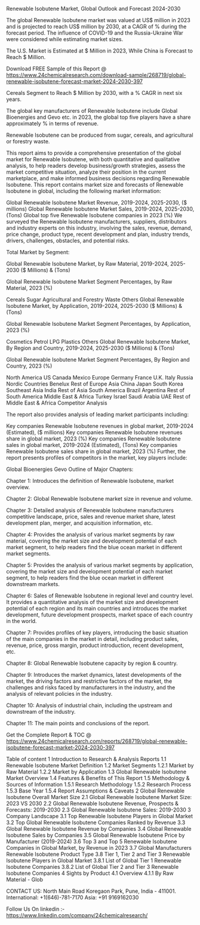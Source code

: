 Renewable Isobutene Market, Global Outlook and Forecast 2024-2030

The global Renewable Isobutene market was valued at US$ million in 2023 and is projected to reach US$ million by 2030, at a CAGR of % during the forecast period. The influence of COVID-19 and the Russia-Ukraine War were considered while estimating market sizes.

The U.S. Market is Estimated at $ Million in 2023, While China is Forecast to Reach $ Million.

Download FREE Sample of this Report @ https://www.24chemicalresearch.com/download-sample/268719/global-renewable-isobutene-forecast-market-2024-2030-397

Cereals Segment to Reach $ Million by 2030, with a % CAGR in next six years.

The global key manufacturers of Renewable Isobutene include Global Bioenergies and Gevo etc. in 2023, the global top five players have a share approximately % in terms of revenue.

Renewable Isobutene can be produced from sugar, cereals, and agricultural or forestry waste.

This report aims to provide a comprehensive presentation of the global market for Renewable Isobutene, with both quantitative and qualitative analysis, to help readers develop business/growth strategies, assess the market competitive situation, analyze their position in the current marketplace, and make informed business decisions regarding Renewable Isobutene. This report contains market size and forecasts of Renewable Isobutene in global, including the following market information:

Global Renewable Isobutene Market Revenue, 2019-2024, 2025-2030, ($ millions)
Global Renewable Isobutene Market Sales, 2019-2024, 2025-2030, (Tons)
Global top five Renewable Isobutene companies in 2023 (%)
We surveyed the Renewable Isobutene manufacturers, suppliers, distributors and industry experts on this industry, involving the sales, revenue, demand, price change, product type, recent development and plan, industry trends, drivers, challenges, obstacles, and potential risks.

Total Market by Segment:

Global Renewable Isobutene Market, by Raw Material, 2019-2024, 2025-2030 ($ Millions) & (Tons)

Global Renewable Isobutene Market Segment Percentages, by Raw Material, 2023 (%)

Cereals
Sugar
Agricultural and Forestry Waste
Others
Global Renewable Isobutene Market, by Application, 2019-2024, 2025-2030 ($ Millions) & (Tons)

Global Renewable Isobutene Market Segment Percentages, by Application, 2023 (%)

Cosmetics
Petrol
LPG
Plastics
Others
Global Renewable Isobutene Market, By Region and Country, 2019-2024, 2025-2030 ($ Millions) & (Tons)

Global Renewable Isobutene Market Segment Percentages, By Region and Country, 2023 (%)

North America
US
Canada
Mexico
Europe
Germany
France
U.K.
Italy
Russia
Nordic Countries
Benelux
Rest of Europe
Asia
China
Japan
South Korea
Southeast Asia
India
Rest of Asia
South America
Brazil
Argentina
Rest of South America
Middle East & Africa
Turkey
Israel
Saudi Arabia
UAE
Rest of Middle East & Africa
Competitor Analysis

The report also provides analysis of leading market participants including:

Key companies Renewable Isobutene revenues in global market, 2019-2024 (Estimated), ($ millions)
Key companies Renewable Isobutene revenues share in global market, 2023 (%)
Key companies Renewable Isobutene sales in global market, 2019-2024 (Estimated), (Tons)
Key companies Renewable Isobutene sales share in global market, 2023 (%)
Further, the report presents profiles of competitors in the market, key players include:

Global Bioenergies
Gevo
Outline of Major Chapters:

Chapter 1: Introduces the definition of Renewable Isobutene, market overview.

Chapter 2: Global Renewable Isobutene market size in revenue and volume.

Chapter 3: Detailed analysis of Renewable Isobutene manufacturers competitive landscape, price, sales and revenue market share, latest development plan, merger, and acquisition information, etc.

Chapter 4: Provides the analysis of various market segments by raw material, covering the market size and development potential of each market segment, to help readers find the blue ocean market in different market segments.

Chapter 5: Provides the analysis of various market segments by application, covering the market size and development potential of each market segment, to help readers find the blue ocean market in different downstream markets.

Chapter 6: Sales of Renewable Isobutene in regional level and country level. It provides a quantitative analysis of the market size and development potential of each region and its main countries and introduces the market development, future development prospects, market space of each country in the world.

Chapter 7: Provides profiles of key players, introducing the basic situation of the main companies in the market in detail, including product sales, revenue, price, gross margin, product introduction, recent development, etc.

Chapter 8: Global Renewable Isobutene capacity by region & country.

Chapter 9: Introduces the market dynamics, latest developments of the market, the driving factors and restrictive factors of the market, the challenges and risks faced by manufacturers in the industry, and the analysis of relevant policies in the industry.

Chapter 10: Analysis of industrial chain, including the upstream and downstream of the industry.

Chapter 11: The main points and conclusions of the report.

Get the Complete Report & TOC @ https://www.24chemicalresearch.com/reports/268719/global-renewable-isobutene-forecast-market-2024-2030-397

Table of content
1 Introduction to Research & Analysis Reports
1.1 Renewable Isobutene Market Definition
1.2 Market Segments
1.2.1 Market by Raw Material
1.2.2 Market by Application
1.3 Global Renewable Isobutene Market Overview
1.4 Features & Benefits of This Report
1.5 Methodology & Sources of Information
1.5.1 Research Methodology
1.5.2 Research Process
1.5.3 Base Year
1.5.4 Report Assumptions & Caveats
2 Global Renewable Isobutene Overall Market Size
2.1 Global Renewable Isobutene Market Size: 2023 VS 2030
2.2 Global Renewable Isobutene Revenue, Prospects & Forecasts: 2019-2030
2.3 Global Renewable Isobutene Sales: 2019-2030
3 Company Landscape
3.1 Top Renewable Isobutene Players in Global Market
3.2 Top Global Renewable Isobutene Companies Ranked by Revenue
3.3 Global Renewable Isobutene Revenue by Companies
3.4 Global Renewable Isobutene Sales by Companies
3.5 Global Renewable Isobutene Price by Manufacturer (2019-2024)
3.6 Top 3 and Top 5 Renewable Isobutene Companies in Global Market, by Revenue in 2023
3.7 Global Manufacturers Renewable Isobutene Product Type
3.8 Tier 1, Tier 2 and Tier 3 Renewable Isobutene Players in Global Market
3.8.1 List of Global Tier 1 Renewable Isobutene Companies
3.8.2 List of Global Tier 2 and Tier 3 Renewable Isobutene Companies
4 Sights by Product
4.1 Overview
4.1.1 By Raw Material - Glob

CONTACT US:
North Main Road Koregaon Park, Pune, India - 411001.
International: +1(646)-781-7170
Asia: +91 9169162030

Follow Us On linkedin :- https://www.linkedin.com/company/24chemicalresearch/
